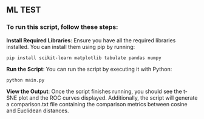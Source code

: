 ## ML TEST

### To run this script, follow these steps:

**Install Required Libraries**: 
Ensure you have all the required libraries installed. You can install them using pip by running:

`pip install scikit-learn matplotlib tabulate pandas numpy`

**Run the Script**: 
You can run the script by executing it with Python:

`python main.py`

**View the Output**: 
Once the script finishes running, you should see the t-SNE plot and the ROC curves displayed. Additionally, the script will generate a comparison.txt file containing the comparison metrics between cosine and Euclidean distances.